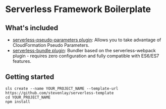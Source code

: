 # Serverless Framework Boilerplate

## What's included

- [serverless-pseudo-parameters plugin](https://www.npmjs.com/package/serverless-pseudo-parameters): Allows you to take advantage of CloudFormation Pseudo Parameters.
- [serverless-bundle plugin](https://www.npmjs.com/package/serverless-pseudo-parameters): Bundler based on the serverless-webpack plugin - requires zero configuration and fully compatible with ES6/ES7 features.

## Getting started

```
sls create --name YOUR_PROJECT_NAME --template-url https://github.com/stevenlay/serverless-template
cd YOUR_PROJECT_NAME
npm install
```
